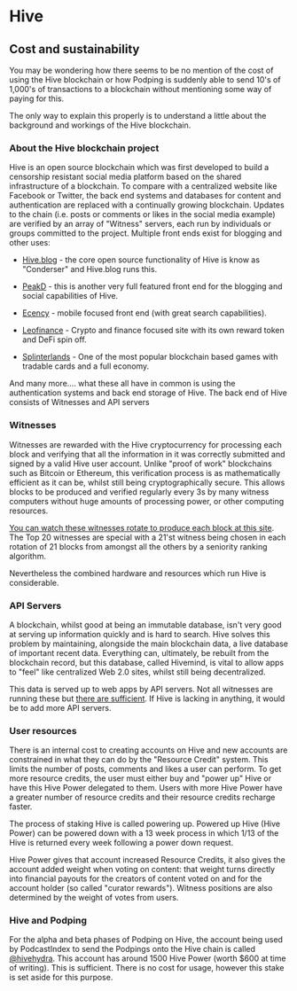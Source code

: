 # Hive
## Cost and sustainability

You may be wondering how there seems to be no mention of the cost of using the Hive blockchain or how Podping is suddenly able to send 10's of 1,000's of transactions to a blockchain without mentioning some way of paying for this.

The only way to explain this properly is to understand a little about the background and workings of the Hive blockchain.

### About the Hive blockchain project

Hive is an open source blockchain which was first developed to build a censorship resistant social media platform based on the shared infrastructure of a blockchain. To compare with a centralized website like Facebook or Twitter, the back end systems and databases for content and authentication are replaced with a continually growing blockchain. Updates to the chain (i.e. posts or comments or likes in the social media example) are verified by an array of "Witness" servers, each run by individuals or groups committed to the project. Multiple front ends exist for blogging and other uses:

- [Hive.blog](https://hive.blog/) - the core open source functionality of Hive is know as "Conderser" and Hive.blog runs this.

- [PeakD](https://peakd.com/) - this is another very full featured front end for the blogging and social capabilities of Hive.

- [Ecency](https://ecency.com/) - mobile focused front end (with great search capabilities).

- [Leofinance](https://leofinance.io/) - Crypto and finance focused site with its own reward token and DeFi spin off.

- [Splinterlands](https://splinterlands.com/) - One of the most popular blockchain based games with tradable cards and a full economy.

And many more.... what these all have in common is using the authentication systems and back end storage of Hive. The back end of Hive consists of Witnesses and API servers
### Witnesses

Witnesses are rewarded with the Hive cryptocurrency for processing each block and verifying that all the information in it was correctly submitted and signed by a valid Hive user account. Unlike "proof of work" blockchains such as Bitcoin or Ethereum, this verification process is as mathematically efficient as it can be, whilst still being cryptographically secure. This allows blocks to be produced and verified regularly every 3s by many witness computers without huge amounts of processing power, or other computing resources.

[You can watch these witnesses rotate to produce each block at this site](https://hive.arcange.eu/schedule/). The Top 20 witnesses are special with a 21'st witness being chosen in each rotation of 21 blocks from amongst all the others by a seniority ranking algorithm.

Nevertheless the combined hardware and resources which run Hive is considerable.

### API Servers

A blockchain, whilst good at being an immutable database, isn't very good at serving up information quickly and is hard to search. Hive solves this problem by maintaining, alongside the main blockchain data, a live database of important recent data. Everything can, ultimately, be rebuilt from the blockchain record, but this database, called Hivemind, is vital to allow apps to "feel" like centralized Web 2.0 sites, whilst still being decentralized.

This data is served up to web apps by API servers. Not all witnesses are running these but [there are sufficient](https://beacon.peakd.com/). If Hive is lacking in anything, it would be to add more API servers.

### User resources

There is an internal cost to creating accounts on Hive and new accounts are constrained in what they can do by the "Resource Credit" system. This limits the number of posts, comments and likes a user can perform. To get more resource credits, the user must either buy and "power up" Hive or have this Hive Power delegated to them. Users with more Hive Power have a greater number of resource credits and their resource credits recharge faster.

The process of staking Hive is called powering up. Powered up Hive (Hive Power) can be powered down with a 13 week process in which 1/13 of the Hive is returned every week following a power down request.

Hive Power gives that account increased Resource Credits, it also gives the account added weight when voting on content: that weight turns directly into financial payouts for the creators of content voted on and for the account holder (so called "curator rewards"). Witness positions are also determined by the weight of votes from users.
### Hive and Podping

For the alpha and beta phases of Podping on Hive, the account being used by PodcastIndex to send the Podpings onto the Hive chain is called [@hivehydra](https://hive.ausbit.dev/@hivehydra). This account has around 1500 Hive Power (worth $600 at time of writing). This is sufficient. There is no cost for usage, however this stake is set aside for this purpose.

